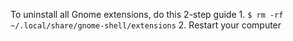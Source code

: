 To uninstall all Gnome extensions, do this 2-step guide
    1. `$ rm -rf ~/.local/share/gnome-shell/extensions`
    2. Restart your computer
